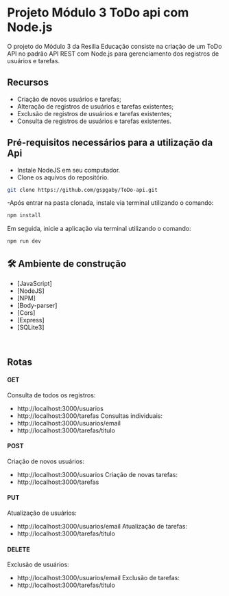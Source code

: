 # Projeto Módulo 3 ToDo api com Node.js

O projeto do Módulo 3 da Resilia Educação consiste na criação de um ToDo API no padrão API REST com Node.js para gerenciamento dos registros de usuários e tarefas.

## Recursos

- Criação de novos usuários e tarefas;
- Alteração de registros de usuários e tarefas existentes;
- Exclusão de registros de usuários e tarefas existentes;
- Consulta de registros de usuários e tarefas existentes.

## Pré-requisitos necessários para a utilização da Api

- Instale NodeJS em seu computador.
- Clone os aquivos do repositório.
```sh
git clone https://github.com/gspgaby/ToDo-api.git
```
-Após entrar na pasta clonada, instale via terminal utilizando o comando:
```sh
npm install 
```
Em seguida, inicie a aplicação via terminal utilizando o comando:
```sh
npm run dev 
```

## 🛠️ Ambiente de construção

* [JavaScript]
* [NodeJS]
* [NPM]
* [Body-parser]
* [Cors] 
* [Express] 
* [SQLite3]
<br>

## Rotas

#### GET
Consulta de todos os registros:
- http://localhost:3000/usuarios
- http://localhost:3000/tarefas
Consultas individuais:
- http://localhost:3000/usuarios/email
- http://localhost:3000/tarefas/titulo

#### POST
Criação de novos usuários:
- http://localhost:3000/usuarios 
Criação de novas tarefas:
- http://localhost:3000/tarefas 


#### PUT
Atualização de usuários:
- http://localhost:3000/usuarios/email 
Atualização de tarefas:
- http://localhost:3000/tarefas/titulo


#### DELETE

Exclusão de usuários:
- http://localhost:3000/usuarios/email
Exclusão de tarefas:
- http://localhost:3000/tarefas/titulo